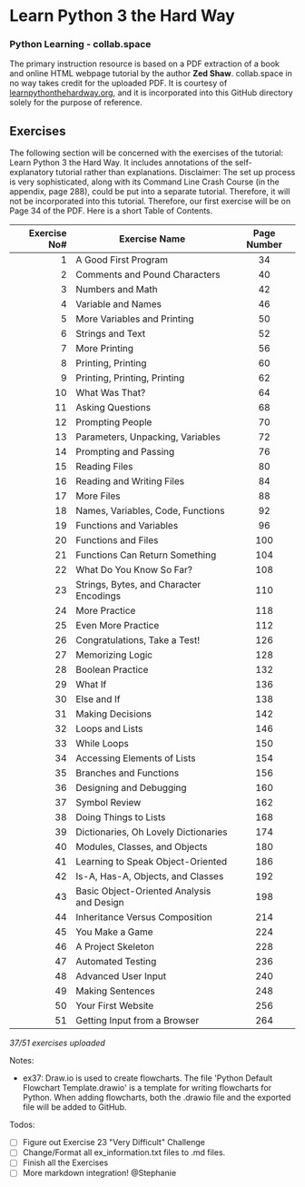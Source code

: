 # Learn Python 3 the Hard Way
### __Python Learning - collab.space__

The primary instruction resource is based on a PDF extraction of a book and online HTML webpage tutorial by the author __Zed Shaw__.
collab.space in no way takes credit for the uploaded PDF. It is courtesy of [learnpythonthehardway.org](https://learnpythonthehardway.org/python3/), and it is incorporated into this GitHub directory solely for the purpose of reference.


## Exercises
The following section will be concerned with the exercises of the tutorial: Learn Python 3 the Hard Way. It includes annotations of the self-explanatory tutorial rather than explanations.
Disclaimer: The set up process is very sophisticated, along with its Command Line Crash Course (in the appendix, page 288), could be put into a separate tutorial. Therefore, it will not be incorporated into this tutorial. Therefore, our first exercise will be on Page 34 of the PDF.
Here is a short Table of Contents.

Exercise No# | Exercise Name | Page Number
---:|---|:---:
1 | A Good First Program | 34
2 | Comments and Pound Characters | 40
3 | Numbers and Math | 42
4 | Variable and Names | 46
5 | More Variables and Printing | 50
6 | Strings and Text | 52
7 | More Printing | 56
8 | Printing, Printing | 60
9 | Printing, Printing, Printing | 62
10 | What Was That? | 64
11 | Asking Questions | 68
12 | Prompting People | 70
13 | Parameters, Unpacking, Variables | 72
14 | Prompting and Passing | 76
15 | Reading Files | 80
16 | Reading and Writing Files | 84
17 | More Files | 88
18 | Names, Variables, Code, Functions | 92
19 | Functions and Variables | 96
20 | Functions and Files | 100
21 | Functions Can Return Something | 104
22 | What Do You Know So Far? | 108
23 | Strings, Bytes, and Character Encodings | 110
24 | More Practice | 118
25 | Even More Practice | 112
26 | Congratulations, Take a Test! | 126
27 | Memorizing Logic | 128
28 | Boolean Practice | 132
29 | What If | 136
30 | Else and If | 138
31 | Making Decisions | 142
32 | Loops and Lists | 146
33 | While Loops | 150
34 | Accessing Elements of Lists | 154
35 | Branches and Functions | 156
36 | Designing and Debugging | 160
37 | Symbol Review | 162
38 | Doing Things to Lists | 168
39 | Dictionaries, Oh Lovely Dictionaries | 174
40 | Modules, Classes, and Objects | 180
41 | Learning to Speak Object-Oriented | 186
42 | Is-A, Has-A, Objects, and Classes | 192
43 | Basic Object-Oriented Analysis and Design | 198
44 | Inheritance Versus Composition | 214
45 | You Make a Game | 224
46 | A Project Skeleton | 228
47 | Automated Testing | 236
48 | Advanced User Input | 240
49 | Making Sentences | 248
50 | Your First Website | 256
51 | Getting Input from a Browser | 264

_37/51 exercises uploaded_

Notes:
* ex37: Draw.io is used to create flowcharts. The file 'Python Default Flowchart Template.drawio' is a template for writing flowcharts for Python. When adding flowcharts, both the .drawio file and the exported file will be added to GitHub.

Todos:
- [ ] Figure out Exercise 23 "Very Difficult" Challenge
- [ ] Change/Format all ex_information.txt files to .md files.
- [ ] Finish all the Exercises
- [ ] More markdown integration! @Stephanie
